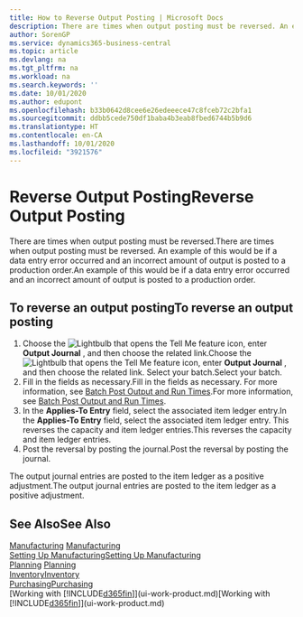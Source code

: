 ```yaml
---
title: How to Reverse Output Posting | Microsoft Docs
description: There are times when output posting must be reversed. An example of this would be if a data entry error occurred and an incorrect amount of output is posted to a production order.
author: SorenGP
ms.service: dynamics365-business-central
ms.topic: article
ms.devlang: na
ms.tgt_pltfrm: na
ms.workload: na
ms.search.keywords: ''
ms.date: 10/01/2020
ms.author: edupont
ms.openlocfilehash: b33b0642d8cee6e26edeeece47c8fceb72c2bfa1
ms.sourcegitcommit: ddbb5cede750df1baba4b3eab8fbed6744b5b9d6
ms.translationtype: HT
ms.contentlocale: en-CA
ms.lasthandoff: 10/01/2020
ms.locfileid: "3921576"
---
```

# <a name="reverse-output-posting"></a><span data-ttu-id="ba7c6-104">Reverse Output Posting</span><span class="sxs-lookup"><span data-stu-id="ba7c6-104">Reverse Output Posting</span></span>
<span data-ttu-id="ba7c6-105">There are times when output posting must be reversed.</span><span class="sxs-lookup"><span data-stu-id="ba7c6-105">There are times when output posting must be reversed.</span></span> <span data-ttu-id="ba7c6-106">An example of this would be if a data entry error occurred and an incorrect amount of output is posted to a production order.</span><span class="sxs-lookup"><span data-stu-id="ba7c6-106">An example of this would be if a data entry error occurred and an incorrect amount of output is posted to a production order.</span></span>  

## <a name="to-reverse-an-output-posting"></a><span data-ttu-id="ba7c6-107">To reverse an output posting</span><span class="sxs-lookup"><span data-stu-id="ba7c6-107">To reverse an output posting</span></span>  
1.  <span data-ttu-id="ba7c6-108">Choose the ![Lightbulb that opens the Tell Me feature](media/ui-search/search_small.png "Tell me what you want to do") icon, enter **Output Journal** , and then choose the related link.</span><span class="sxs-lookup"><span data-stu-id="ba7c6-108">Choose the ![Lightbulb that opens the Tell Me feature](media/ui-search/search_small.png "Tell me what you want to do") icon, enter **Output Journal** , and then choose the related link.</span></span> <span data-ttu-id="ba7c6-109">Select your batch.</span><span class="sxs-lookup"><span data-stu-id="ba7c6-109">Select your batch.</span></span>  
2. <span data-ttu-id="ba7c6-110">Fill in the fields as necessary.</span><span class="sxs-lookup"><span data-stu-id="ba7c6-110">Fill in the fields as necessary.</span></span> <span data-ttu-id="ba7c6-111">For more information, see [Batch Post Output and Run Times](production-how-to-post-output-quantity.md).</span><span class="sxs-lookup"><span data-stu-id="ba7c6-111">For more information, see [Batch Post Output and Run Times](production-how-to-post-output-quantity.md).</span></span>
3.  <span data-ttu-id="ba7c6-112">In the **Applies-To Entry** field, select the associated item ledger entry.</span><span class="sxs-lookup"><span data-stu-id="ba7c6-112">In the **Applies-To Entry** field, select the associated item ledger entry.</span></span> <span data-ttu-id="ba7c6-113">This reverses the capacity and item ledger entries.</span><span class="sxs-lookup"><span data-stu-id="ba7c6-113">This reverses the capacity and item ledger entries.</span></span>  
4. <span data-ttu-id="ba7c6-114">Post the reversal by posting the journal.</span><span class="sxs-lookup"><span data-stu-id="ba7c6-114">Post the reversal by posting the journal.</span></span>  

<span data-ttu-id="ba7c6-115">The output journal entries are posted to the item ledger as a positive adjustment.</span><span class="sxs-lookup"><span data-stu-id="ba7c6-115">The output journal entries are posted to the item ledger as a positive adjustment.</span></span>  

## <a name="see-also"></a><span data-ttu-id="ba7c6-116">See Also</span><span class="sxs-lookup"><span data-stu-id="ba7c6-116">See Also</span></span>  
 <span data-ttu-id="ba7c6-117">[Manufacturing](production-manage-manufacturing.md)  </span><span class="sxs-lookup"><span data-stu-id="ba7c6-117">[Manufacturing](production-manage-manufacturing.md)  </span></span>  
 [<span data-ttu-id="ba7c6-118">Setting Up Manufacturing</span><span class="sxs-lookup"><span data-stu-id="ba7c6-118">Setting Up Manufacturing</span></span>](production-configure-production-processes.md)  
 <span data-ttu-id="ba7c6-119">[Planning](production-planning.md)    </span><span class="sxs-lookup"><span data-stu-id="ba7c6-119">[Planning](production-planning.md)    </span></span>  
 [<span data-ttu-id="ba7c6-120">Inventory</span><span class="sxs-lookup"><span data-stu-id="ba7c6-120">Inventory</span></span>](inventory-manage-inventory.md)  
 [<span data-ttu-id="ba7c6-121">Purchasing</span><span class="sxs-lookup"><span data-stu-id="ba7c6-121">Purchasing</span></span>](purchasing-manage-purchasing.md)  
 <span data-ttu-id="ba7c6-122">[Working with [!INCLUDE[d365fin](includes/d365fin_md.md)]](ui-work-product.md)</span><span class="sxs-lookup"><span data-stu-id="ba7c6-122">[Working with [!INCLUDE[d365fin](includes/d365fin_md.md)]](ui-work-product.md)</span></span>  
